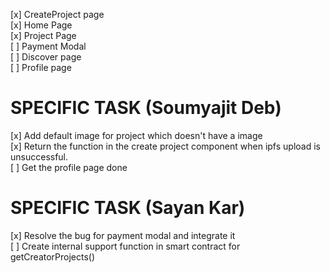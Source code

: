  [x] CreateProject page  
 [x] Home Page  
 [x] Project Page  
 [ ] Payment Modal  
 [ ] Discover page  
 [ ] Profile page


 # SPECIFIC TASK (Soumyajit Deb)

 [x] Add default image for project which doesn't have a image  
 [x] Return the function in the create project component when ipfs upload is unsuccessful.   
 [ ] Get the profile page done  

 # SPECIFIC TASK (Sayan Kar)

 [x] Resolve the bug for payment modal and integrate it  
 [ ] Create internal support function in smart contract for getCreatorProjects()  